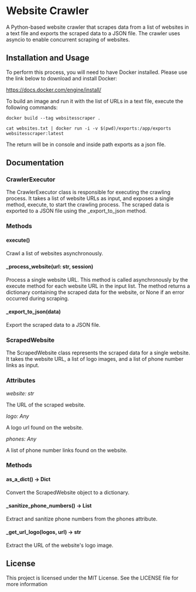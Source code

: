 # Website Crawler

A Python-based website crawler that scrapes data from a list of websites in a text file and exports the scraped data to a JSON file. The crawler uses asyncio to enable concurrent scraping of websites.

## Installation and Usage

To perform this process, you will need to have Docker installed. Please use the link below to download and install Docker:

https://docs.docker.com/engine/install/

To build an image and run it with the list of URLs in a text file, execute the following commands: 

```commandline
docker build --tag websitesscraper .
```

```commandline
cat websites.txt | docker run -i -v $(pwd)/exports:/app/exports websitesscraper:latest
```

The return will be in console and inside path exports as a json file.

## Documentation
### CrawlerExecutor

The CrawlerExecutor class is responsible for executing the crawling process. It takes a list of website URLs as input, and exposes a single method, execute, to start the crawling process. The scraped data is exported to a JSON file using the _export_to_json method.

### Methods
#### execute()

Crawl a list of websites asynchronously.

#### _process_website(url: str, session)

Process a single website URL. This method is called asynchronously by the execute method for each website URL in the input list. The method returns a dictionary containing the scraped data for the website, or None if an error occurred during scraping.

#### _export_to_json(data)

Export the scraped data to a JSON file.

### ScrapedWebsite

The ScrapedWebsite class represents the scraped data for a single website. It takes the website URL, a list of logo images, and a list of phone number links as input.

### Attributes
_website: str_

The URL of the scraped website.

_logo: Any_

A logo url found on the website.

_phones: Any_

A list of phone number links found on the website.

### Methods

#### as_a_dict() -> Dict

Convert the ScrapedWebsite object to a dictionary.

#### _sanitize_phone_numbers() -> List

Extract and sanitize phone numbers from the phones attribute.

#### _get_url_logo(logos, url) -> str

Extract the URL of the website's logo image.

## License

This project is licensed under the MIT License. See the LICENSE file for more information